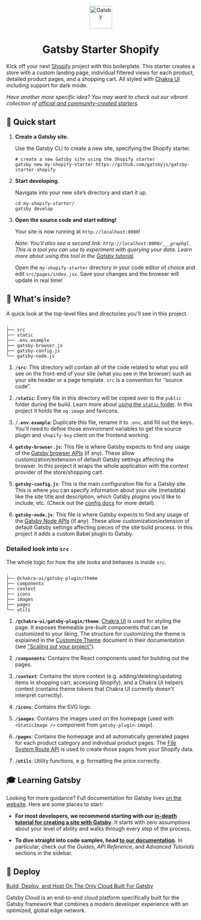 <p align="center">
  <a href="https://www.gatsbyjs.com">
    <img alt="Gatsby" src="https://www.gatsbyjs.com/Gatsby-Monogram.svg" width="60" />
  </a>
</p>
<h1 align="center">
  Gatsby Starter Shopify
</h1>

Kick off your next [Shopify](https://www.shopify.com/) project with this boilerplate. This starter creates a store with a custom landing page, individual filtered views for each product, detailed product pages, and a shopping cart. All styled with [Chakra UI](https://chakra-ui.com/) including support for dark mode.

_Have another more specific idea? You may want to check out our vibrant collection of [official and community-created starters](https://www.gatsbyjs.com/starters/)._

## 🚀 Quick start

1.  **Create a Gatsby site.**

    Use the Gatsby CLI to create a new site, specifying the Shopify starter.

    ```shell
    # create a new Gatsby site using the Shopify starter
    gatsby new my-shopify-starter https://github.com/gatsbyjs/gatsby-starter-shopify
    ```

1.  **Start developing.**

    Navigate into your new site’s directory and start it up.

    ```shell
    cd my-shopify-starter/
    gatsby develop
    ```

1.  **Open the source code and start editing!**

    Your site is now running at `http://localhost:8000`!

    _Note: You'll also see a second link: _`http://localhost:8000/___graphql`_. This is a tool you can use to experiment with querying your data. Learn more about using this tool in the [Gatsby tutorial](https://www.gatsbyjs.com/tutorial/part-five/#introducing-graphiql)._

    Open the `my-shopify-starter` directory in your code editor of choice and edit `src/pages/index.jsx`. Save your changes and the browser will update in real time!

## 🧐 What's inside?

A quick look at the top-level files and directories you'll see in this project.

    .
    ├── src
    ├── static
    ├── .env.example
    ├── gatsby-browser.js
    ├── gatsby-config.js
    └── gatsby-node.js

1.  **`/src`**: This directory will contain all of the code related to what you will see on the front-end of your site (what you see in the browser) such as your site header or a page template. `src` is a convention for “source code”.

1.  **`/static`**: Every file in this directory will be copied over to the `public` folder during the build. Learn more about [using the `static` folder](https://www.gatsbyjs.com/docs/how-to/images-and-media/static-folder/). In this project it holds the `og:image` and favicons.

1.  **`/.env.example`**: Duplicate this file, rename it to `.env`, and fill out the keys. You'll need to define those environment variables to get the source plugin and `shopify-buy` client on the frontend working.

1.  **`gatsby-browser.js`**: This file is where Gatsby expects to find any usage of the [Gatsby browser APIs](https://www.gatsbyjs.com/docs/browser-apis/) (if any). These allow customization/extension of default Gatsby settings affecting the browser. In this project it wraps the whole application with the context provider of the store/shopping cart.

1.  **`gatsby-config.js`**: This is the main configuration file for a Gatsby site. This is where you can specify information about your site (metadata) like the site title and description, which Gatsby plugins you’d like to include, etc. (Check out the [config docs](https://www.gatsbyjs.com/docs/gatsby-config/) for more detail).

1.  **`gatsby-node.js`**: This file is where Gatsby expects to find any usage of the [Gatsby Node APIs](https://www.gatsbyjs.com/docs/node-apis/) (if any). These allow customization/extension of default Gatsby settings affecting pieces of the site build process. In this project it adds a custom Babel plugin to Gatsby.

### Detailed look into `src`

The whole logic for how the site looks and behaves is inside `src`.

    .
    ├── @chakra-ui/gatsby-plugin/theme
    ├── components
    ├── context
    ├── icons
    ├── images
    ├── pages
    └── utils

1.  **`/@chakra-ui/gatsby-plugin/theme`**: [Chakra UI](https://chakra-ui.com/) is used for styling the page. It exposes themeable pre-built components that can be customized to your liking. The structure for customizing the theme is explained in the [Customize Theme](https://chakra-ui.com/docs/theming/customize-theme) document in their documentation (see ["Scaling out your project"](https://chakra-ui.com/docs/theming/customize-theme#scaling-out-your-project)).

1.  **`/components`**: Contains the React components used for building out the pages.

1.  **`/context`**: Contains the store context (e.g. adding/deleting/updating items in shopping cart, accessing Shopify), and a Chakra UI helpers context (contains theme tokens that Chakra UI currently doesn't interpret correctly).

1.  **`/icons`**: Contains the SVG logo.

1.  **`/images`**: Contains the images used on the homepage (used with `<StaticImage />` component from `gatsby-plugin-image`).

1.  **`/pages`**: Contains the homepage and all automatically generated pages for each product category and individual product pages. The [File System Route API](https://www.gatsbyjs.com/docs/reference/routing/file-system-route-api/) is used to create those pages from your Shopify data.

1.  **`/utils`**: Utility functions, e.g. formatting the price correctly.

## 🎓 Learning Gatsby

Looking for more guidance? Full documentation for Gatsby lives [on the website](https://www.gatsbyjs.com/). Here are some places to start:

- **For most developers, we recommend starting with our [in-depth tutorial for creating a site with Gatsby](https://www.gatsbyjs.com/tutorial/).** It starts with zero assumptions about your level of ability and walks through every step of the process.

- **To dive straight into code samples, head [to our documentation](https://www.gatsbyjs.com/docs/).** In particular, check out the _Guides_, _API Reference_, and _Advanced Tutorials_ sections in the sidebar.

## 💫 Deploy

[Build, Deploy, and Host On The Only Cloud Built For Gatsby](https://www.gatsbyjs.com/cloud/)

Gatsby Cloud is an end-to-end cloud platform specifically built for the Gatsby framework that combines a modern developer experience with an optimized, global edge network.
